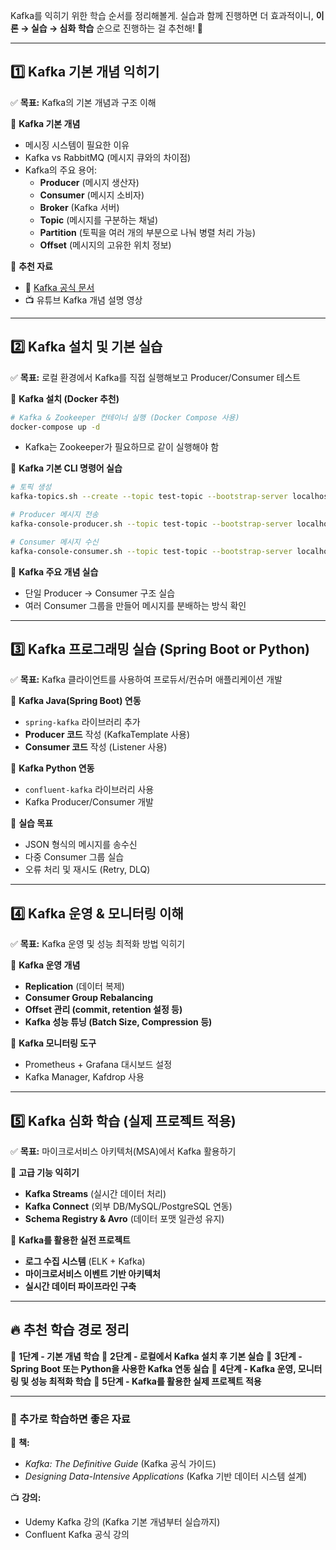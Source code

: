 Kafka를 익히기 위한 학습 순서를 정리해볼게. 실습과 함께 진행하면 더 효과적이니, **이론 → 실습 → 심화 학습** 순으로 진행하는 걸 추천해! 🚀

---

## **1️⃣ Kafka 기본 개념 익히기**

✅ **목표:** Kafka의 기본 개념과 구조 이해

🔹 **Kafka 기본 개념**

- 메시징 시스템이 필요한 이유
- Kafka vs RabbitMQ (메시지 큐와의 차이점)
- Kafka의 주요 용어:
  - **Producer** (메시지 생산자)
  - **Consumer** (메시지 소비자)
  - **Broker** (Kafka 서버)
  - **Topic** (메시지를 구분하는 채널)
  - **Partition** (토픽을 여러 개의 부분으로 나눠 병렬 처리 가능)
  - **Offset** (메시지의 고유한 위치 정보)

🔹 **추천 자료**

- 📖 [Kafka 공식 문서](https://kafka.apache.org/documentation/)
- 📺 유튜브 Kafka 개념 설명 영상

---

## **2️⃣ Kafka 설치 및 기본 실습**

✅ **목표:** 로컬 환경에서 Kafka를 직접 실행해보고 Producer/Consumer 테스트

🔹 **Kafka 설치 (Docker 추천)**

```bash
# Kafka & Zookeeper 컨테이너 실행 (Docker Compose 사용)
docker-compose up -d
```

- Kafka는 Zookeeper가 필요하므로 같이 실행해야 함

🔹 **Kafka 기본 CLI 명령어 실습**

```bash
# 토픽 생성
kafka-topics.sh --create --topic test-topic --bootstrap-server localhost:9092 --partitions 3 --replication-factor 1

# Producer 메시지 전송
kafka-console-producer.sh --topic test-topic --bootstrap-server localhost:9092

# Consumer 메시지 수신
kafka-console-consumer.sh --topic test-topic --bootstrap-server localhost:9092 --from-beginning
```

🔹 **Kafka 주요 개념 실습**

- 단일 Producer → Consumer 구조 실습
- 여러 Consumer 그룹을 만들어 메시지를 분배하는 방식 확인

---

## **3️⃣ Kafka 프로그래밍 실습 (Spring Boot or Python)**

✅ **목표:** Kafka 클라이언트를 사용하여 프로듀서/컨슈머 애플리케이션 개발

🔹 **Kafka Java(Spring Boot) 연동**

- `spring-kafka` 라이브러리 추가
- **Producer 코드** 작성 (KafkaTemplate 사용)
- **Consumer 코드** 작성 (Listener 사용)

🔹 **Kafka Python 연동**

- `confluent-kafka` 라이브러리 사용
- Kafka Producer/Consumer 개발

🔹 **실습 목표**

- JSON 형식의 메시지를 송수신
- 다중 Consumer 그룹 실습
- 오류 처리 및 재시도 (Retry, DLQ)

---

## **4️⃣ Kafka 운영 & 모니터링 이해**

✅ **목표:** Kafka 운영 및 성능 최적화 방법 익히기

🔹 **Kafka 운영 개념**

- **Replication** (데이터 복제)
- **Consumer Group Rebalancing**
- **Offset 관리 (commit, retention 설정 등)**
- **Kafka 성능 튜닝 (Batch Size, Compression 등)**

🔹 **Kafka 모니터링 도구**

- Prometheus + Grafana 대시보드 설정
- Kafka Manager, Kafdrop 사용

---

## **5️⃣ Kafka 심화 학습 (실제 프로젝트 적용)**

✅ **목표:** 마이크로서비스 아키텍처(MSA)에서 Kafka 활용하기

🔹 **고급 기능 익히기**

- **Kafka Streams** (실시간 데이터 처리)
- **Kafka Connect** (외부 DB/MySQL/PostgreSQL 연동)
- **Schema Registry & Avro** (데이터 포맷 일관성 유지)

🔹 **Kafka를 활용한 실전 프로젝트**

- **로그 수집 시스템** (ELK + Kafka)
- **마이크로서비스 이벤트 기반 아키텍처**
- **실시간 데이터 파이프라인 구축**

---

## **🔥 추천 학습 경로 정리**

📌 **1단계 - 기본 개념 학습**
📌 **2단계 - 로컬에서 Kafka 설치 후 기본 실습**
📌 **3단계 - Spring Boot 또는 Python을 사용한 Kafka 연동 실습**
📌 **4단계 - Kafka 운영, 모니터링 및 성능 최적화 학습**
📌 **5단계 - Kafka를 활용한 실제 프로젝트 적용**

---

### **📌 추가로 학습하면 좋은 자료**

📖 **책:**

- _Kafka: The Definitive Guide_ (Kafka 공식 가이드)
- _Designing Data-Intensive Applications_ (Kafka 기반 데이터 시스템 설계)

📺 **강의:**

- Udemy Kafka 강의 (Kafka 기본 개념부터 실습까지)
- Confluent Kafka 공식 강의
